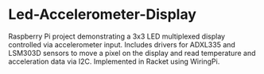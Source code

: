 # Led-Accelerometer-Display
Raspberry Pi project demonstrating a 3x3 LED multiplexed display controlled via accelerometer input. Includes drivers for ADXL335 and LSM303D sensors to move a pixel on the display and read temperature and acceleration data via I2C. Implemented in Racket using WiringPi.
